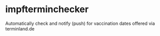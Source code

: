 # impfterminchecker
Automatically check and notify (push) for vaccination dates offered via terminland.de
